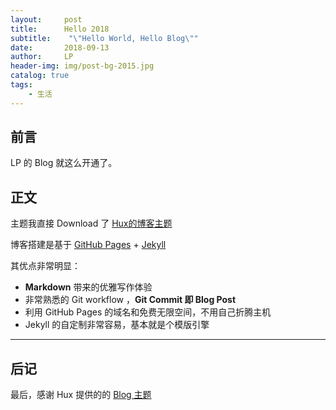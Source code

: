 ```yaml
---
layout:     post
title:      Hello 2018
subtitle:    "\"Hello World, Hello Blog\""
date:       2018-09-13
author:     LP
header-img: img/post-bg-2015.jpg
catalog: true
tags:
    - 生活
---    
```


## 前言

LP 的 Blog 就这么开通了。

## 正文

主题我直接 Download 了 [Hux的博客主题](https://huangxuan.me/) 

博客搭建是基于 [GitHub Pages](https://pages.github.com/) + [Jekyll](http://jekyllrb.com/) 

其优点非常明显：

* **Markdown** 带来的优雅写作体验
* 非常熟悉的 Git workflow ，**Git Commit 即 Blog Post**
* 利用 GitHub Pages 的域名和免费无限空间，不用自己折腾主机
* Jekyll 的自定制非常容易，基本就是个模版引擎


---




## 后记

最后，感谢 Hux 提供的的 [Blog 主题](https://github.com/Huxpro/huxpro.github.io)

